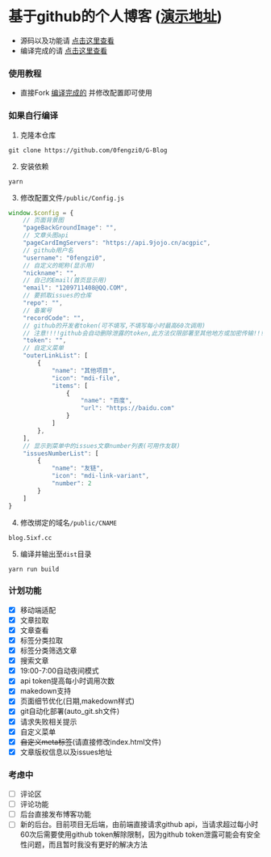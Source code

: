 # 基于github的个人博客 ([演示地址](https://blog.5ixf.cc))
- 源码以及功能请 [点击这里查看](https://github.com/0fengzi0/G-Blog)
- 编译完成的请 [点击这里查看](https://github.com/0fengzi0/Blog)

### 使用教程
- 直接Fork [编译完成的](https://github.com/0fengzi0/Blog) 并修改配置即可使用

### 如果自行编译
1. 克隆本仓库
```
git clone https://github.com/0fengzi0/G-Blog
```
2. 安装依赖
```
yarn
```
3. 修改配置文件```/public/Config.js```
```js
window.$config = {
    // 页面背景图
    "pageBackGroundImage": "",
    // 文章头图api
    "pageCardImgServers": "https://api.9jojo.cn/acgpic",
    // github用户名
    "username": "0fengzi0",
    // 自定义的昵称(显示用)
    "nickname": "",
    // 自己的Email(首页显示用)
    "email": "1209711408@QQ.COM",
    // 要抓取issues的仓库
    "repo": "",
    // 备案号
    "recordCode": "",
    // github的开发者token(可不填写,不填写每小时最高60次调用)
	// 注意!!!!github会自动删除泄露的token,此方法仅限部署至其他地方或加密传输!!!
    "token": "",
    // 自定义菜单
    "outerLinkList": [
        {
            "name": "其他项目",
            "icon": "mdi-file",
            "items": [
                {
                    "name": "百度",
                    "url": "https://baidu.com"
                }
            ]
        },
    ],
    // 显示到菜单中的issues文章number列表(可用作友联)
    "issuesNumberList": [
        {
            "name": "友链",
            "icon": "mdi-link-variant",
            "number": 2
        }
    ]
}
```
4. 修改绑定的域名```/public/CNAME```
```text
blog.5ixf.cc
```
5. 编译并输出至```dist```目录
```
yarn run build
```


### 计划功能
- [x] 移动端适配
- [x] 文章拉取
- [x] 文章查看
- [x] 标签分类拉取
- [x] 标签分类筛选文章
- [x] 搜索文章
- [x] 19:00-7:00自动夜间模式
- [x] api token提高每小时调用次数
- [x] makedown支持
- [x] 页面细节优化(日期,makedown样式) 
- [x] git自动化部署(auto_git.sh文件)
- [x] 请求失败相关提示
- [x] 自定义菜单
- [x] ~~自定义meta标签~~(请直接修改index.html文件)
- [x] 文章版权信息以及issues地址

### 考虑中
- [ ] 评论区
- [ ] 评论功能
- [ ] 后台直接发布博客功能
- [ ] 新的后台。目前项目无后端，由前端直接请求github api，当请求超过每小时60次后需要使用github token解除限制，因为github token泄露可能会有安全性问题，而且暂时我没有更好的解决方法